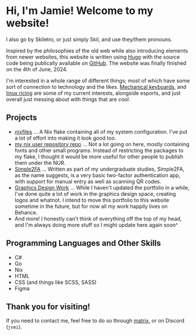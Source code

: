 # Hi, I'm Jamie! Welcome to my website!
I also go by Skiletro, or just simply Skil, and use they/them pronouns.

Inspired by the philosophies of the old web while also introducing elements from newer websites, this website is written using [Hugo](https://gohugo.io/) with the source code being publically available on [GitHub](https://github.com/skiletro/skiletro.github.io).
The website was finally finished on the 4th of June, 2024.

I'm interested in a whole range of different things; most of which have some sort of connection to technology and the likes.
[Mechanical keyboards](https://github.com/skiletro/vial-qmk/), and [linux ricing](https://github.com/skiletro/nixfiles) are some of my current interests, alongside esports, and just overall just messing about with things that are *cool*.

## Projects
- [nixfiles](https://github.com/skiletro/nixfiles) ... A Nix flake containing all of my system configuration. I've put a lot of effort into making it look good too.
- [my nix user repository repo](https://github.com/skiletro/nur-repo) ... Not a lot going on here, mostly containing fonts and other small programs. Instead of restricting the packages to my flake, I thought it would be more useful for other people to publish them under the NUR.
- [Simple2FA](https://github.com/skiletro/Simple2FA) ... Written as part of my undergraduate studies, Simple2FA, as the name suggests, is a very basic two-factor authentication app, with support for manual entry as well as scanning QR codes. 
- [Graphics Design Work](https://www.behance.net/skiletro#) ... While I haven't updated the portfolio in a while, I've done quite a lot of work in the graphics design space, creating logos and whatnot. I intend to move this portfolio to this website sometime in the future, but for now all my work happily lives on Behance.
- And more! I honestly can't think of everything off the top of my head, and I'm always doing more stuff so I might update here again soon^

## Programming Languages and Other Skills
- C#
- Go
- Nix
- HTML
- CSS (and things like SCSS, SASS)
- Figma

## Thank you for visiting!
If you need to contact me, feel free to do so through [matrix](https://matrix.to/#/@jvmi:matrix.org), or on Discord (`jvmi`).